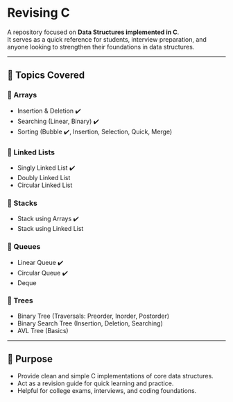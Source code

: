 # Revising C  

A repository focused on **Data Structures implemented in C**.  
It serves as a quick reference for students, interview preparation, and anyone looking to strengthen their foundations in data structures.  

---

## 📌 Topics Covered  

### 🔹 Arrays  
- Insertion & Deletion  ✔️
- Searching (Linear, Binary) ✔️  
- Sorting (Bubble ✔️, Insertion, Selection, Quick, Merge)  

### 🔹 Linked Lists  
- Singly Linked List  ✔️
- Doubly Linked List  
- Circular Linked List  

### 🔹 Stacks  
- Stack using Arrays ✔️  
- Stack using Linked List  

### 🔹 Queues  
- Linear Queue  ✔️
- Circular Queue  ✔️
- Deque

### 🔹 Trees  
- Binary Tree (Traversals: Preorder, Inorder, Postorder)  
- Binary Search Tree (Insertion, Deletion, Searching)  
- AVL Tree (Basics)  

---

## 🎯 Purpose

- Provide clean and simple C implementations of core data structures.
- Act as a revision guide for quick learning and practice.
- Helpful for college exams, interviews, and coding foundations.
